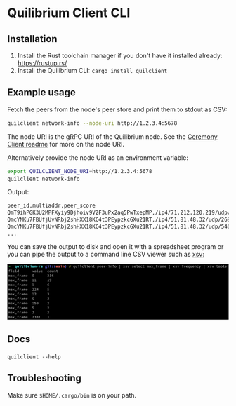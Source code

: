 # Quilibrium Client CLI

## Installation

1. Install the Rust toolchain manager if you don't have it installed already: https://rustup.rs/
2. Install the Quilibrium CLI: `cargo install quilclient`

## Example usage

Fetch the peers from the node's peer store and print them to stdout as CSV:

```bash
quilclient network-info --node-uri http://1.2.3.4:5678 
```

The node URI is the gRPC URI of the Quilibrium node. See the [Ceremony Client
readme](https://github.com/quilibriumnetwork/ceremonyclient#experimental--grpcrest-support)
for more on the node URI.

Alternatively provide the node URI as an environment variable:

```bash
export QUILCLIENT_NODE_URI=http://1.2.3.4:5678
quilclient network-info
```

Output:

```csv
peer_id,multiaddr,peer_score
QmT9ihPGK3U2MPFXyiy9Djhoiv9V2F3uPx2aq5PwTxepMP,/ip4/71.212.120.219/udp/8336/quic,0.0
QmcYNKu7FBUfjUvNRbj2shHXX18KC4t3PEypzkcGXu21RT,/ip4/51.81.48.32/udp/26946/quic,0.0
QmcYNKu7FBUfjUvNRbj2shHXX18KC4t3PEypzkcGXu21RT,/ip4/51.81.48.32/udp/54697/quic,0.0
...
```

You can save the output to disk and open it with a spreadsheet program or you can pipe the output to a command line CSV viewer such as [xsv:](https://github.com/BurntSushi/xsv)

![quilclient usage screenshot](../../assets/quilclient-screenshot.png)

## Docs

`quilclient --help`

## Troubleshooting

Make sure `$HOME/.cargo/bin` is on your path.
